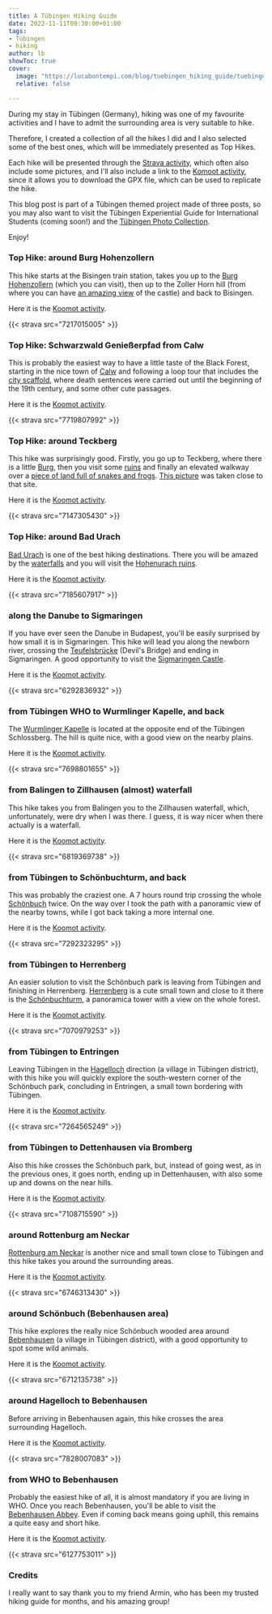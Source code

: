 ```yaml
---
title: A Tübingen Hiking Guide
date: 2022-11-11T09:30:00+01:00
tags:
- Tübingen
- hiking
author: lb
showToc: true
cover:
  image: "https://lucabontempi.com/blog/tuebingen_hiking_guide/tuebingen_hiking_guide_1.webp"
  relative: false

---
```

During my stay in Tübingen (Germany), hiking was one of my favourite activities and I have to admit the surrounding area is very suitable to hike.

Therefore, I created a collection of all the hikes I did and I also selected some of the best ones, which will be immediately presented as Top Hikes. 

Each hike will be presented through the [Strava activity](https://www.strava.com/athletes/4403103), which often also include some pictures, and I'll also include a link to the [Komoot activity](https://www.komoot.it/user/2218098976141), since it allows you to download the GPX file, which can be used to replicate the hike.

This blog post is part of a Tübingen themed project made of three posts, so you may also want to visit the Tübingen Experiential Guide for International Students (coming soon!) and the [Tübingen Photo Collection](https://lucabontempi.com/blog/tuebingen_collection/).

Enjoy!

### Top Hike: around Burg Hohenzollern

This hike starts at the Bisingen train station, takes you up to the [Burg Hohenzollern](https://en.wikipedia.org/wiki/Hohenzollern_Castle) (which you can visit), then up to the Zoller Horn hill (from where you can have [an amazing view](https://lucabontempi.com/blog/tuebingen_collection/#20) of the castle) and back to Bisingen. 

Here it is the [Koomot activity](https://www.komoot.it/tour/786302697?share_token=aIEibxQFqoDbQcsaw74Wk6kw6OTKPCOEekPQjOA2OI0RasYQUl&ref=wtd "Komoot").

{{< strava src="7217015005" >}}

### Top Hike: Schwarzwald Genießerpfad from Calw

This is probably the easiest way to have a little taste of the Black Forest, starting in the nice town of [Calw](https://en.wikipedia.org/wiki/Calw) and following a loop tour that includes the [city scaffold](https://www.komoot.it/highlight/78321), where death sentences were carried out until the beginning of the 19th century, and some other cute passages. 

Here it is the [Koomot activity](https://www.komoot.it/tour/907533563?share_token=aPZ37hKQhJb93wUI5GwuX1py3qfST4PmbrLfjE3LZWS54tnTxS&ref=wtd "Komoot").

{{< strava src="7719807992" >}}

### Top Hike: around Teckberg

This hike was surprisingly good. Firstly, you go up to Teckberg, where there is a little [Burg](https://goo.gl/maps/AtUbzGXJYD7HTh2a8), then you visit some [ruins](https://goo.gl/maps/PtLoEGiH7LZYQbby9) and finally an elevated walkway over a [piece of land full of snakes and frogs](https://de.wikipedia.org/wiki/Schopflocher_Torfmoor). [This picture](https://lucabontempi.com/blog/tuebingen_collection/#19) was taken close to that site.

Here it is the [Koomot activity](https://www.komoot.it/tour/770772712?share_token=abQV14KuwJkTJnx6YCgSLVCpP3pyuaB3d6GEk7riH8aQcMxaYx&ref=wtd "Komoot").

{{< strava src="7147305430" >}}

### Top Hike: around Bad Urach

[Bad Urach](https://en.wikipedia.org/wiki/Bad_Urach) is one of the best hiking destinations. There you will be amazed by the [waterfalls](https://goo.gl/maps/5CR8cAZo2D9mj3pB8) and you will visit the [Hohenurach ruins](https://goo.gl/maps/5QQ8h8QjRiFmhpoe6). 

Here it is the [Koomot activity](https://www.komoot.it/tour/778869387?share_token=as67jEU9G7Pu2XXJMvR5IR45X3MgjpyD9W2T4ZvW6rVJZN4Uqh&ref=wtd "Komoot").

{{< strava src="7185607917" >}}

### along the Danube to Sigmaringen

If you have ever seen the Danube in Budapest, you'll be easily surprised by how small it is in Sigmaringen. This hike will lead you along the newborn river, crossing the [Teufelsbrücke](https://www.komoot.it/highlight/438257) (Devil's Bridge) and ending in Sigmaringen. A good opportunity to visit the [Sigmaringen Castle](https://en.wikipedia.org/wiki/Sigmaringen_Castle).

Here it is the [Koomot activity](https://www.komoot.it/tour/972365219?share_token=atqZyk43Pkk8zNIdwKLHhNrZ5qQOUOQS1G4nS1u0mt4Wm0J7OC&ref=wtd "Komoot").

{{< strava src="6292836932" >}}

### from Tübingen WHO to Wurmlinger Kapelle, and back

The [Wurmlinger Kapelle](https://goo.gl/maps/T2LqqEmh85zj7ZxZ7) is located at the opposite end of the Tübingen Schlossberg. The hill is quite nice, with a good view on the nearby plains.

Here it is the [Koomot activity](https://www.komoot.it/tour/902468157?share_token=aG2vCmTupWW8blCowwXp1QXf57SG1KzHHs0WWoLrOUvu0WS7zW&ref=wtd "Komoot").

{{< strava src="7698801655" >}}

### from Balingen to Zillhausen (almost) waterfall

This hike takes you from Balingen you to the Zillhausen waterfall, which, unfortunately, were dry when I was there. I guess, it is way nicer when there actually is a waterfall.

Here it is the [Koomot activity](https://www.komoot.it/tour/972364726?share_token=auRLITKV5eCKl40S9iFW9ciLrpyLTez14GdtA08a8zWki6Twsa&ref=wtd "Komoot").

{{< strava src="6819369738" >}}

### from Tübingen to Schönbuchturm, and back

This was probably the craziest one. A 7 hours round trip crossing the whole [Schönbuch](https://en.wikipedia.org/wiki/Sch%C3%B6nbuch) twice. On the way over I took the path with a panoramic view of the nearby towns, while I got back taking a more internal one.

Here it is the [Koomot activity](https://www.komoot.it/tour/972362976?share_token=aVDC7dshJBD5WSU1eCQJ0CZt9DHrSnFWXoGR96kWUskpfn168w&ref=wtd "Komoot").

{{< strava src="7292323295" >}}

### from Tübingen to Herrenberg

An easier solution to visit the Schönbuch park is leaving from Tübingen and finishing in Herrenberg. [Herrenberg](https://lucabontempi.com/blog/tuebingen_collection/#22) is a cute small town and close to it there is the [Schönbuchturm](https://lucabontempi.com/blog/tuebingen_collection/#21), a panoramica tower with a view on the whole forest.

Here it is the [Koomot activity](https://www.komoot.it/tour/755603142?share_token=aHgqiefs3ylGcpKI3hBSjMKP8oIGkuJn9N1WgCCLVyYt8J7LLi&ref=wtd "Komoot").

{{< strava src="7070979253" >}}

### from Tübingen to Entringen

Leaving Tübingen in the [Hagelloch](https://en.wikipedia.org/wiki/Hagelloch) direction (a village in Tübingen district), with this hike you will quickly explore the south-western corner of the Schönbuch park, concluding in Entringen, a small town bordering with Tübingen.

Here it is the [Koomot activity](https://www.komoot.it/tour/797134654?share_token=a6WTVuB2zaB7WwRogNzOwrpNFC7e7ogXDJM4vr0M2Bb7x2R33p&ref=wtd "Komoot").

{{< strava src="7264565249" >}}

### from Tübingen to Dettenhausen via Bromberg

Also this hike crosses the Schönbuch park, but, instead of going west, as in the previous ones, it goes north, ending up in Dettenhausen, with also some up and downs on the near hills.

Here it is the [Koomot activity](https://www.komoot.it/tour/762834783?share_token=a1tkPzX1ziCrOpfzZdJoUmrNM83nzbEmCRZdBmU4Vzxriw27U9&ref=wtd "Komoot").

{{< strava src="7108715590" >}}

### around Rottenburg am Neckar

[Rottenburg am Neckar](https://en.wikipedia.org/wiki/Rottenburg_am_Neckar) is another nice and small town close to Tübingen and this hike takes you around the surrounding areas.

Here it is the [Koomot activity](https://www.komoot.it/tour/685497302?share_token=ae5wEpNaIJzP8g5zslwe8Zcqxa0sPTgzQiQWUGF0iAAEG6w61L&ref=wtd "Komoot").

{{< strava src="6746313430" >}}

### around Schönbuch (Bebenhausen area)

This hike explores the really nice Schönbuch wooded area around [Bebenhausen](https://en.wikipedia.org/wiki/Bebenhausen) (a village in Tübingen district), with a good opportunity to spot some wild animals.

Here it is the [Koomot activity](https://www.komoot.it/tour/678294933?share_token=aIUWLJOkWffcj6ef11uJ7jrQt2L2cwCDFsqCHvGohSyVF12X9I&ref=wtd "Komoot").

{{< strava src="6712135738" >}}

### around Hagelloch to Bebenhausen

Before arriving in Bebenhausen again, this hike crosses the area surrounding Hagelloch.

Here it is the [Koomot activity](https://www.komoot.it/tour/929681393?share_token=aU0Z1uvkubbqJIsOYI2dt1BbvB4YRuav4FtJqAprjBHsr2DgSH&ref=wtd "Komoot").

{{< strava src="7828007083" >}}

### from WHO to Bebenhausen 

Probably the easiest hike of all, it is almost mandatory if you are living in WHO. Once you reach Bebenhausen, you'll be able to visit the [Bebenhausen Abbey](https://en.wikipedia.org/wiki/Bebenhausen_Abbey). Even if coming back means going uphill, this remains a quite easy and short hike.

Here it is the [Koomot activity](https://www.komoot.it/tour/527550832?share_token=a9OnZWxxTzDr6C82b4rHYyo8SHqbPO8BFqCXmcqk2hvUaYl6Ko&ref=wtd "Komoot").

{{< strava src="6127753011" >}}

### Credits

I really want to say thank you to my friend Armin, who has been my trusted hiking guide for months, and his amazing group!